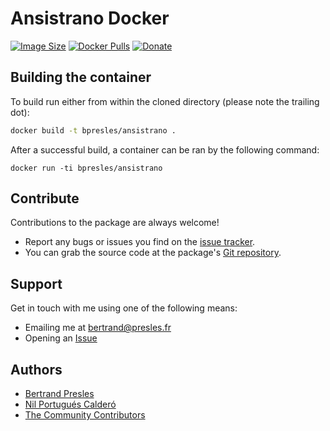 # Ansistrano Docker
[![Image Size](https://img.shields.io/imagelayers/image-size/nilportugues/ansistrano/latest.svg)](https://imagelayers.io/?images=bpresles/ansistrano:latest)
[![Docker Pulls](https://img.shields.io/docker/pulls/bpresles/ansistrano.svg)](https://hub.docker.com/r/bpresles/docker-ansistrano/)
[![Donate](https://www.paypalobjects.com/en_US/i/btn/btn_donate_SM.gif)](https://paypal.me/BertrandPresles)

## Building the container

To build run either from within the cloned directory (please note the trailing dot):

```sh
docker build -t bpresles/ansistrano .
```

After a successful build, a container can be ran by the following command:
```
docker run -ti bpresles/ansistrano
```


## Contribute

Contributions to the package are always welcome!

* Report any bugs or issues you find on the [issue tracker](https://github.com/bpresles/docker-ansistrano/issues/new).
* You can grab the source code at the package's [Git repository](https://github.com/bpresles/docker-ansistrano).


## Support

Get in touch with me using one of the following means:

 - Emailing me at <bertrand@presles.fr>
 - Opening an [Issue](https://github.com/bpresles/docker-ansistrano/issues/new)


## Authors

* [Bertrand Presles](http://www.presles.fr)
* [Nil Portugués Calderó](http://nilportugues.com)
* [The Community Contributors](https://github.com/bpresles/docker-ansistrano/graphs/contributors)
